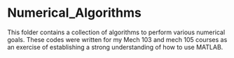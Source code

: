 # Numerical_Algorithms
This folder contains a collection of algorithms to perform various numerical goals. These codes were written for my Mech 103 and mech 105 courses as an exercise of establishing a strong understanding of how to use MATLAB. 
